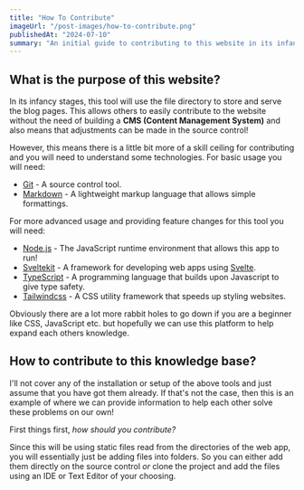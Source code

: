 ```yaml
---
title: "How To Contribute"
imageUrl: "/post-images/how-to-contribute.png"
publishedAt: "2024-07-10"
summary: "An initial guide to contributing to this website in its infant stages."
---
```


## What is the purpose of this website?

In its infancy stages, this tool will use the file directory to store and serve the blog pages. This allows others to easily contribute to the website without the need of building a **CMS (Content Management System)** and also means that adjustments can be made in the source control!

However, this means there is a little bit more of a skill ceiling for contributing and you will need to understand some technologies. For basic usage you will need:

- [Git](https://git-scm.com/) - A source control tool.
- [Markdown](https://www.markdownguide.org/getting-started/) - A lightweight markup language that allows simple formattings.

For more advanced usage and providing feature changes for this tool you will need:

- [Node.js](https://nodejs.org/en) - The JavaScript runtime environment that allows this app to run!
- [Sveltekit](https://kit.svelte.dev/) - A framework for developing web apps using [Svelte](https://svelte.dev/).
- [TypeScript](https://www.typescriptlang.org/) - A programming language that builds upon Javascript to give type safety.
- [Tailwindcss](https://tailwindcss.com/) - A CSS utility framework that speeds up styling websites.

Obviously there are a lot more rabbit holes to go down if you are a beginner like CSS, JavaScript etc. but hopefully we can use this platform to help expand each others knowledge.

## How to contribute to this knowledge base?

I'll not cover any of the installation or setup of the above tools and just assume that you have got them already. If that's not the case, then this is an example of where we can provide information to help each other solve these problems on our own!

First things first, *how should you contribute?*

Since this will be using static files read from the directories of the web app, you will essentially just be adding files into folders. So you can either add them directly on the source control *or* clone the project and add the files using an IDE or Text Editor of your choosing. 